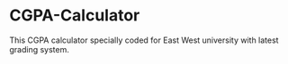 # CGPA-Calculator
This CGPA calculator specially coded for East West university with latest grading system.
